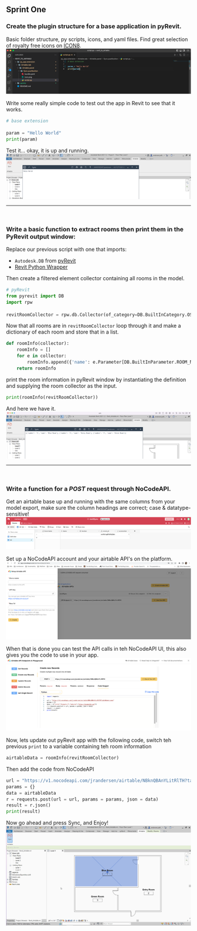 ## Sprint One
### Create the plugin structure for a base application in pyRevit.

Basic folder structure, py scripts, icons, and yaml files. Find great selection of royalty free icons on [ICON8](https://icons8.com/icons).
![image](base_app_code.png)


Write some really simple code to test out the app in Revit to see that it works.
```python
# base extension

param = "Hello World"
print(param)
```


Test it... okay, it is up and running.
![image](base_app.png)

---
<br>

### Write a basic function to extract rooms then print them in the PyRevit output window:
Replace our previous script with one that imports: 
- ```Autodesk.DB``` from [pyRevit](https://www.notion.so/pyrevitlabs/pyRevit-bd907d6292ed4ce997c46e84b6ef67a0)
- [Revit Python Wrapper](https://revitpythonwrapper.readthedocs.io/en/latest/)  

Then create a filtered element collector containing all rooms in the model.
```python
# pyRevit
from pyrevit import DB
import rpw

revitRoomCollector = rpw.db.Collector(of_category=DB.BuiltInCategory.OST_Rooms, is_not_type=True)
```

Now that all rooms are in ```revitRoomCollector``` loop through it and make a dictionary of each room and store that in a list.
```python
def roomInfo(collector):
    roomInfo = []
    for e in collector:
        roomInfo.append({'name': e.Parameter[DB.BuiltInParameter.ROOM_NAME].AsString(), 'number': e.Number})
    return roomInfo
```

print the room information in pyRevit window by instantiating the definition and supplying the room collector as the input. 
```python
print(roomInfo(revitRoomCollector))
```

And here we have it.
![image](print_rooms_output.png)

---
<br>

### Write a function for a *POST* request through NoCodeAPI.
Get an airtable base up and running with the same columns from your model export, make sure the column headings are correct; case & datatype-sensitive!
![image](airtable_rooms.png)

Set up a NoCodeAPI account and your airtable API's on the platform.
![image](NCAPI_setup_airtable.png)

When that is done you can test the API calls in teh NoCodeAPI UI, this also gives you the code to use in your app.
![image](NCAPI_post_code.png)

Now, lets update out pyRevit app with the following code, switch teh previous ```print``` to a variable containing teh room information
```python
airtableData = roomInfo(revitRoomCollector)
```

Then add the code from NoCodeAPI
```python
url = "https://v1.nocodeapi.com/jrandersen/airtable/NBknQBAnYLitRlTH?tableName=rooms"
params = {}
data = airtableData
r = requests.post(url = url, params = params, json = data)
result = r.json()
print(result)
```

Now go ahead and press Sync, and Enjoy!
![image](revitSync.gif)